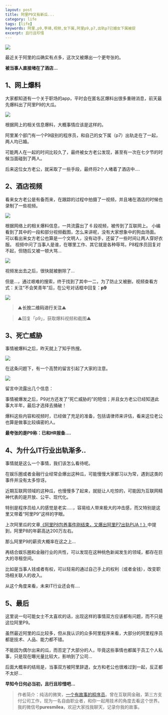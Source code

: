 ```yaml
---
layout: post
title: 阿里P9又有新瓜...
category: life
tags: [life]
keywords: 阿里,p9,李靖,视频,女下属,阿里p9,p7,出轨p7已婚女下属被捉
excerpt: 且行且珍惜
---
```


![](http://favorites.ren/assets/images/2020/it/xingua/xingua01.jpg) 

最近关于阿里的瓜确实有点多，这次又被爆出一个更夸张的。

**被当事人直接堵在了酒店...**

## 1、网上爆料

大家都知道有一个关于职场的app，平时会在匿名区爆料出很多重磅消息，前天最先爆料出了阿里P9的大瓜。

![](http://favorites.ren/assets/images/2020/it/xingua/xingua02.jpg) 

根据网上的相关信息爆料，大概事情应该是这样的。

阿里某个部门有一个P9级别的程序员，和自己的女下属（p7）出轨走在了一起，两人均已婚。

可能两人在一起的时间比较久了，最终被女方老公发现，甚至有一次在七夕节的时候当面碰到了两人。

后来这位女方老公，就采取了一些手段，最终将2个人堵着了酒店中....

## 2、酒店视频

看来女方老公是有备而来，在跟踪的过程中拍摄了一视频，并且堵在酒店的时候也录制了一些视频。

![](http://favorites.ren/assets/images/2020/it/xingua/xingua03.jpg) 

根据网络上的相关爆料信息，一共流露出了 6 段视频，被传到了互联网上。
小编看到了其中的一段和部分视频截图，怎么来讲呢，没有大家想象中的狗血场面。
可以看出来女方老公也算是一个文明人，没有动手，还留了一些时间让两人穿好衣服。
视频中问了当事人是谁，在哪里工作、其它就是各种辱骂，P8程序员回复对不起，但随后又被一顿大骂...

![](http://favorites.ren/assets/images/2020/it/xingua/xingua04.jpg) 

视频发出去之后，很快就被删除了...

但是...，通过艰难的搜索，终于找到了其中一二，为了防止又被删，视频查看方式：关注“不会笑青年”后，在公号对话框中回复：**p9**

![](http://favorites.ren/assets/images/2020/it/xingua/xingua05.jpg) 

>**▲长按二维码进行关注▲**

>▲回复「p9」，获取爆料视频和截图▲

## 3、死亡威胁

事情被爆料之后，昨天就上了知乎热搜。

![](http://favorites.ren/assets/images/2020/it/xingua/xingua06.jpg) 

在这条问题下，有一个高赞的留言引起了大家的注意。

![](http://favorites.ren/assets/images/2020/it/xingua/xingua07.jpg) 

留言中流露出几个信息：

事情被爆发之后，P9对方还发了“死亡威胁的”的短信；并且女方老公已经知道此事大半年，最后才选择去捅破！

爆料这些内容和视频时，已经做了充足的准备，包括请律师来评估，看来这位老公也算是做事比较缜密的人。

**最夸张的是P9称：已和HR报备....**

## 4、为什么IT行业出轨渐多..

事情就是这么一个事情，我们该怎么看待呢。

在娱乐圈或者金融行业经常会爆出这种瓜，可能慢慢大家都习以为常，遇到这类的事件并没有太多惊讶。

近期互联网领域的这种瓜，也慢慢多了起来，就挺让人吃惊的，可能因为互联网精神代表的是开放、公平、现代化。

特别是程序员给人的感觉是老实.....，容易给人带来极大的冲击感，而又特别是这里又带着“阿里P9”这样的字眼。

上次阿里瓜的文章[《阿里P8包养事件刚结束，又爆出阿里P7出轨PUA！》](https://mp.weixin.qq.com/s/rGcmqTfJh9tQ93TCYnPnGw)中提到，阿里P8的年薪高达200万左右。

那么阿里P9的薪资大概率在这之上...

再结合娱乐圈和金融行业的共性，可以发现在这种桃色新闻发生的领域，都存在巨大的寻租空间。

比如是当事人钱或者有权，可以轻易的通过自己手上的权利（或者金钱），改变职场相关联人的收入。

从这个角度来看，未来IT行业还会有....

## 5、最后

这里说一句可能女士不太喜欢的话，出现这样的事情双方应该都有问题，而不只是这位阿里P9。

虽然最近阿里的瓜比较多，但从我认识的众多阿里程序来看，大部分的阿里程序员都是技术、人品、能力都不错。

不能因为偶尔出来的瓜，而否定了大部分的人，毕竟这些事情也都属于员工个人私事，只是现在曝光量比较大，影响到了公司...

后面大概率的结局是，当事双方被阿里辞退，女方和老公也很难过到一起，反正都不太好...

**早知今日何必当初，且行且珍惜吧...**


>作者简介：纯洁的微笑，[一个有故事的程序员](http://www.ityouknow.com/life/2020/03/25/fengkou-10year.html)。曾在互联网金融，第三方支付公司工作，现为一名自由职业者，和你一起用技术的角度去看这个世界。我的微信号**puresmilea**，欢迎大家找我聊天，记录你我的故事。




